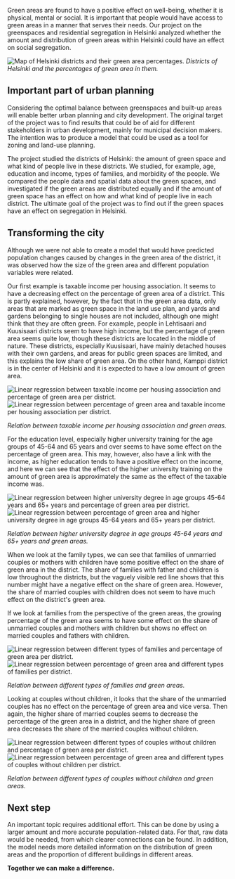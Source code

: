 Green areas are found to have a positive effect on well-being, whether it is physical, mental or social. It is important that people would have access to green areas in a manner that serves their needs. Our project on the greenspaces and residential segregation in Helsinki analyzed whether the amount and distribution of green areas within Helsinki could have an effect on social segregation. 

![Map of Helsinki districts and their green area percentages.](images/map_green-areas.svg?sanitize=true)
*Districts of Helsinki and the percentages of green area in them.*

## Important part of urban planning

Considering the optimal balance between greenspaces and built-up areas will enable better urban planning and city development. The original target of the project was to find results that could be of aid for different stakeholders in urban development, mainly for municipal decision makers. The intention was to produce a model that could be used as a tool for zoning and land-use planning. 

The project studied the districts of Helsinki: the amount of green space and what kind of people live in these districts. We studied, for example, age, education and income, types of families, and morbidity of the people. We compared the people data and spatial data about the green spaces, and investigated if the green areas are distributed equally and if the amount of green space has an effect on how and what kind of people live in each district. The ultimate goal of the project was to find out if the green spaces have an effect on segregation in Helsinki.

## Transforming the city

Although we were not able to create a model that would have predicted population changes caused by changes in the green area of the district, it was observed how the size of the green area and different population variables were related. 

Our first example is taxable income per housing association. It seems to have a decreasing effect on the percentage of green area of a district. This is partly explained, however, by the fact that in the green area data, only areas that are marked as green space in the land use plan, and yards and gardens belonging to single houses are not included, although one might think that they are often green. For example, people in Lehtisaari and Kuusisaari districts seem to have high income, but the percentage of green area seems quite low, though these districts are located in the middle of nature. These districts, especially Kuusisaari, have mainly detached houses with their own gardens, and areas for public green spaces are limited, and this explains the low share of green area. On the other hand, Kamppi district is in the center of Helsinki and it is expected to have a low amount of green area. 

![Linear regression between taxable income per housing association and percentage of green area per district.](images/regr_taxable-income1.png) ![Linear regression between percentage of green area and taxable income per housing association per district.](images/regr_taxable-income2.png)

*Relation between taxable income per housing association and green areas.*

For the education level, especially higher university training for the age groups of 45-64 and 65 years and over seems to have some effect on the percentage of green area. This may, however, also have a link with the income, as higher education tends to have a positive effect on the income, and here we can see that the effect of the higher university training on the amount of green area is approximately the same as the effect of the taxable income was.

![Linear regression between higher university degree in age groups 45-64 years and 65+ years and percentage of green area per district.](images/regr_education1.png) ![Linear regression between percentage of green area and higher university degree in age groups 45-64 years and 65+ years per district.](images/regr_education2.png)

*Relation between higher university degree in age groups 45-64 years and 65+ years and green areas.*

When we look at the family types, we can see that families of unmarried couples or mothers with children have some positive effect on the share of green area in the district. The share of families with father and children is low throughout the districts, but the vaguely visible red line shows that this number might have a negative effect on the share of green area. However, the share of married couples with children does not seem to have much effect on the district's green area.

If we look at families from the perspective of the green areas, the growing percentage of the green area seems to have some effect on the share of unmarried couples and mothers with children but shows no effect on married couples and fathers with children. 

![Linear regression between different types of families and percentage of green area per district.](images/regr_families_children1.png) ![Linear regression between percentage of green area and different types of families per district.](images/regr_families_children2.png)

*Relation between different types of families and green areas.*

Looking at couples without children, it looks that the share of the unmarried couples has no effect on the percentage of green area and vice versa. Then again, the higher share of married couples seems to decrease the percentage of the green area in a district, and the higher share of green area decreases the share of the married couples without children.  

![Linear regression between different types of couples without children and percentage of green area per district.](images/regr_couples-nochildren1.png) ![Linear regression between percentage of green area and different types of couples without children per district.](images/regr_couples-nochildren2.png)

*Relation between different types of couples without children and green areas.*

## Next step
An important topic requires additional effort. This can be done by using a larger amount and more accurate population-related data. For that, raw data would be needed, from which clearer connections can be found. In addition, the model needs more detailed information on the distribution of green areas and the proportion of different buildings in different areas. 

**Together we can make a difference.**
